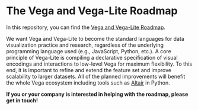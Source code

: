 # The Vega and Vega-Lite Roadmap

In this repository, you can find the [Vega and Vega-Lite Roadmap](https://github.com/orgs/vega/projects/9).

We want Vega and Vega-Lite to become the standard languages for data visualization practice and research, regardless of the underlying programming language used (e.g., JavaScript, Python, etc.). A core principle of Vega-Lite is compiling a declarative specification of visual encodings and interactions to low-level Vega for maximum flexibility. To this end, it is important to refine and extend the feature set and improve scalability to larger datasets. All of the planned improvements will benefit the whole Vega ecosystem including tools such as [Altair](https://altair-viz.github.io) in Python. 

**If you or your company is interested in helping with the roadmap, please get in touch!**
